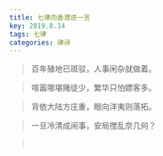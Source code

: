 ```yaml
---
title: 七律向香港进一言
key: 2019.8.14
tags: 七律
categories: 律诗
---
```


<blockquote class="blockquote-center">百年殖地已斑驳，人事闲杂就做着。
</blockquote>
<blockquote class="blockquote-center">喧嚣哪堪赌徒少，繁华只怕嫖客多。
</blockquote>
<blockquote class="blockquote-center">背依大陆方庄重，眼向洋夷则落拓。
</blockquote>
<blockquote class="blockquote-center">一旦冷清成闹事，安局搅乱奈几何？
</blockquote>
<blockquote class="blockquote-center"></br>
</blockquote>
